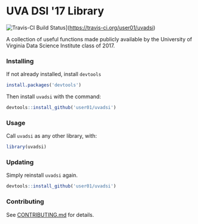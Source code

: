 # UVA DSI '17 Library

![Travis-CI Build Status](https://travis-ci.org/user01/uvadsi.svg?branch=master)](https://travis-ci.org/user01/uvadsi)

A collection of useful functions made publicly available by the University of Virginia Data Science Institute class of 2017.

### Installing

If not already installed, install `devtools`

```R
install.packages('devtools')
```

Then install `uvadsi` with the command:

```R
devtools::install_github('user01/uvadsi')
```

### Usage

Call `uvadsi` as any other library, with:

```R
library(uvadsi)
```

### Updating

Simply reinstall `uvadsi` again.

```R
devtools::install_github('user01/uvadsi')
```

### Contributing

See [CONTRIBUTING.md](CONTRIBUTING.md) for details.
